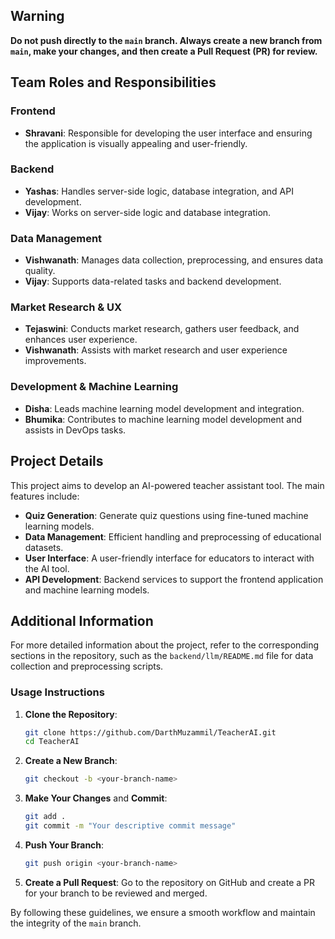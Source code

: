 ## Warning
**Do not push directly to the `main` branch. Always create a new branch from `main`, make your changes, and then create a Pull Request (PR) for review.**

## Team Roles and Responsibilities

### Frontend
- **Shravani**: Responsible for developing the user interface and ensuring the application is visually appealing and user-friendly.

### Backend
- **Yashas**: Handles server-side logic, database integration, and API development.
- **Vijay**: Works on server-side logic and database integration.

### Data Management
- **Vishwanath**: Manages data collection, preprocessing, and ensures data quality.
- **Vijay**: Supports data-related tasks and backend development.

### Market Research & UX
- **Tejaswini**: Conducts market research, gathers user feedback, and enhances user experience.
- **Vishwanath**: Assists with market research and user experience improvements.

### Development & Machine Learning
- **Disha**: Leads machine learning model development and integration.
- **Bhumika**: Contributes to machine learning model development and assists in DevOps tasks.

## Project Details
This project aims to develop an AI-powered teacher assistant tool. The main features include:
- **Quiz Generation**: Generate quiz questions using fine-tuned machine learning models.
- **Data Management**: Efficient handling and preprocessing of educational datasets.
- **User Interface**: A user-friendly interface for educators to interact with the AI tool.
- **API Development**: Backend services to support the frontend application and machine learning models.

## Additional Information
For more detailed information about the project, refer to the corresponding sections in the repository, such as the `backend/llm/README.md` file for data collection and preprocessing scripts.

### Usage Instructions
1. **Clone the Repository**:
    ```bash
    git clone https://github.com/DarthMuzammil/TeacherAI.git
    cd TeacherAI
    ```

2. **Create a New Branch**:
    ```bash
    git checkout -b <your-branch-name>
    ```

3. **Make Your Changes** and **Commit**:
    ```bash
    git add .
    git commit -m "Your descriptive commit message"
    ```

4. **Push Your Branch**:
    ```bash
    git push origin <your-branch-name>
    ```

5. **Create a Pull Request**: Go to the repository on GitHub and create a PR for your branch to be reviewed and merged.

By following these guidelines, we ensure a smooth workflow and maintain the integrity of the `main` branch.
